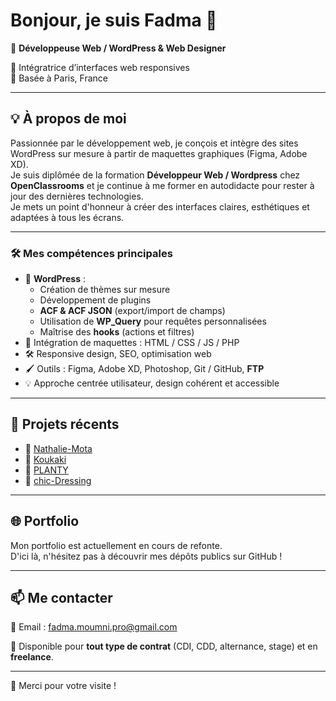 
# Bonjour, je suis Fadma 👋

💼 **Développeuse Web / WordPress & Web Designer**

 🎨 Intégratrice d’interfaces web responsives  
📍 Basée à Paris, France

---

## 💡 À propos de moi

Passionnée par le développement web, je conçois et intègre des sites WordPress sur mesure à partir de maquettes graphiques (Figma, Adobe XD).  
Je suis diplômée de la formation **Développeur Web / Wordpress** chez **OpenClassrooms** et je continue à me former en autodidacte pour rester à jour des dernières technologies.  
Je mets un point d'honneur à créer des interfaces claires, esthétiques et adaptées à tous les écrans.

---

### 🛠️ Mes compétences principales

- 🧩 **WordPress** :  
  - Création de thèmes sur mesure  
  - Développement de plugins  
  - **ACF & ACF JSON** (export/import de champs)  
  - Utilisation de **WP_Query** pour requêtes personnalisées  
  - Maîtrise des **hooks** (actions et filtres)  
- 🎨 Intégration de maquettes : HTML / CSS / JS / PHP  
- 🛠️ Responsive design, SEO, optimisation web  
- 🖌️ Outils : Figma, Adobe XD, Photoshop, Git / GitHub, **FTP**  
- 💡 Approche centrée utilisateur, design cohérent et accessible

---

## 📁 Projets récents

- 🔹 [Nathalie-Mota](https://github.com/Fadma-MOUMNI/Nathalie-Mota)
- 🔸 [Koukaki](https://github.com/Fadma-MOUMNI/koukaki)
- 🔹 [PLANTY](https://github.com/Fadma-MOUMNI/PLANTY)
- 🔸 [chic-Dressing](https://github.com/Fadma-MOUMNI/chic-Dressing)

---

## 🌐 Portfolio

Mon portfolio est actuellement en cours de refonte.  
D'ici là, n'hésitez pas à découvrir mes dépôts publics sur GitHub !

---

## 📫 Me contacter

📩 Email : fadma.moumni.pro@gmail.com

📍 Disponible pour **tout type de contrat** (CDI, CDD, alternance, stage) et en **freelance**.

---

🙏 Merci pour votre visite !

